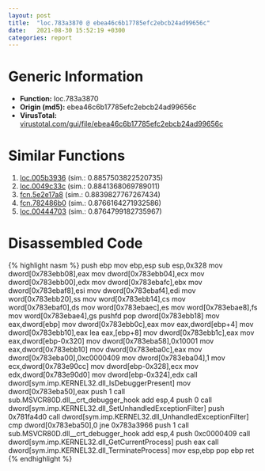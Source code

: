 ```yaml
---
layout: post
title:  "loc.783a3870 @ ebea46c6b17785efc2ebcb24ad99656c"
date:   2021-08-30 15:52:19 +0300
categories: report
---
```


# Generic Information
- **Function:** loc.783a3870
- **Origin (md5):** ebea46c6b17785efc2ebcb24ad99656c
- **VirusTotal:** [virustotal.com/gui/file/ebea46c6b17785efc2ebcb24ad99656c][virustotal_ref]



# Similar Functions

1. [loc.005b3936][similar_1_ref] (sim.: 0.8857503822520735)
2. [loc.0049c33c][similar_2_ref] (sim.: 0.8841368069789011)
3. [fcn.5e2e17a8][similar_3_ref] (sim.: 0.8839827767267434)
4. [fcn.782486b0][similar_4_ref] (sim.: 0.8766164271932586)
5. [loc.00444703][similar_5_ref] (sim.: 0.8764799182735967)


# Disassembled Code

{% highlight nasm %}
push ebp
mov ebp,esp
sub esp,0x328
mov dword[0x783ebb08],eax
mov dword[0x783ebb04],ecx
mov dword[0x783ebb00],edx
mov dword[0x783ebafc],ebx
mov dword[0x783ebaf8],esi
mov dword[0x783ebaf4],edi
mov word[0x783ebb20],ss
mov word[0x783ebb14],cs
mov word[0x783ebaf0],ds
mov word[0x783ebaec],es
mov word[0x783ebae8],fs
mov word[0x783ebae4],gs
pushfd 
pop dword[0x783ebb18]
mov eax,dword[ebp]
mov dword[0x783ebb0c],eax
mov eax,dword[ebp+4]
mov dword[0x783ebb10],eax
lea eax,[ebp+8]
mov dword[0x783ebb1c],eax
mov eax,dword[ebp-0x320]
mov dword[0x783eba58],0x10001
mov eax,dword[0x783ebb10]
mov dword[0x783eba0c],eax
mov dword[0x783eba00],0xc0000409
mov dword[0x783eba04],1
mov ecx,dword[0x783e90cc]
mov dword[ebp-0x328],ecx
mov edx,dword[0x783e90d0]
mov dword[ebp-0x324],edx
call dword[sym.imp.KERNEL32.dll_IsDebuggerPresent]
mov dword[0x783eba50],eax
push 1
call sub.MSVCR80D.dll__crt_debugger_hook
add esp,4
push 0
call dword[sym.imp.KERNEL32.dll_SetUnhandledExceptionFilter]
push 0x781fa4d0
call dword[sym.imp.KERNEL32.dll_UnhandledExceptionFilter]
cmp dword[0x783eba50],0
jne 0x783a3966
push 1
call sub.MSVCR80D.dll__crt_debugger_hook
add esp,4
push 0xc0000409
call dword[sym.imp.KERNEL32.dll_GetCurrentProcess]
push eax
call dword[sym.imp.KERNEL32.dll_TerminateProcess]
mov esp,ebp
pop ebp
ret 
{% endhighlight %}


[similar_1_ref]: /report/loc.005b3936@b38ce64a273c3fc98fc78af14b8bdcc0
[similar_2_ref]: /report/loc.0049c33c@279a61b1e76da49531f1f16fd1102a2d
[similar_3_ref]: /report/fcn.5e2e17a8@40fe084e371a76111a4f0884be244b87
[similar_4_ref]: /report/fcn.782486b0@ebea46c6b17785efc2ebcb24ad99656c
[similar_5_ref]: /report/loc.00444703@7b00dd8f2abf54a73bfb09681334ff78
[virustotal_ref]: https://www.virustotal.com/gui/file/ebea46c6b17785efc2ebcb24ad99656c